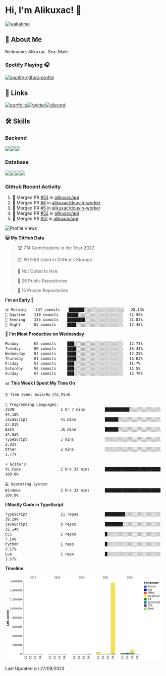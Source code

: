 # Hi, I'm Alikuxac! 👋
[![wakatime](https://wakatime.com/badge/user/f351a39f-05c3-4440-84c7-6444ba23d95e.svg)](https://wakatime.com/@alikuxac)
## 🚀 About Me
Nickname: Alikuxac.
Sex: Male.

### Spotify Playing 🎧
[![spotify-github-profile](https://spotify-github-profile.vercel.app/api/view?uid=1ug46od67cxvdqjx4zr7l33i4&cover_image=true&theme=natemoo-re&bar_color=53b14f&bar_color_cover=false)](https://open.spotify.com/user/1ug46od67cxvdqjx4zr7l33i4)

## 🔗 Links
[![portfolio][portfolio-badge]][website-link][![twitter][twitter-badge]][twitter-link][![discord][discord-badge]][discord-link]

## 🛠 Skills
<!---### Frontend--->

### Backend
[![](https://img.shields.io/badge/C%23-239120?style=for-the-badge&logo=c-sharp&logoColor=white)]()[![](https://img.shields.io/badge/JavaScript-F7DF1E?style=for-the-badge&logo=javascript&logoColor=black)]()[![](https://img.shields.io/badge/TypeScript-007ACC?style=for-the-badge&logo=typescript&logoColor=white)]()
### Database
[![](https://img.shields.io/badge/MySQL-00000F?style=for-the-badge&logo=mysql&logoColor=white)]()[![](https://img.shields.io/badge/MongoDB-4EA94B?style=for-the-badge&logo=mongodb&logoColor=white)]()[![](https://img.shields.io/badge/PostgreSQL-316192?style=for-the-badge&logo=postgresql&logoColor=white)]()[![](https://img.shields.io/badge/Redis-D82C20?style=for-the-badge&logo=RedislogoColor=white)]()
<!---### Tools--->

<!---### Framework--->

### Github Recent Activity
<!--START_SECTION:activity-->
1. 🎉 Merged PR [#53](https://github.com/alikuxac/api/pull/53) in [alikuxac/api](https://github.com/alikuxac/api)
2. 🎉 Merged PR [#6](https://github.com/alikuxac/douyin-worker/pull/6) in [alikuxac/douyin-worker](https://github.com/alikuxac/douyin-worker)
3. 🎉 Merged PR [#5](https://github.com/alikuxac/douyin-worker/pull/5) in [alikuxac/douyin-worker](https://github.com/alikuxac/douyin-worker)
4. 🎉 Merged PR [#52](https://github.com/alikuxac/api/pull/52) in [alikuxac/api](https://github.com/alikuxac/api)
5. 🎉 Merged PR [#51](https://github.com/alikuxac/api/pull/51) in [alikuxac/api](https://github.com/alikuxac/api)
<!--END_SECTION:activity-->

<!--START_SECTION:waka-->
![Profile Views](http://img.shields.io/badge/Profile%20Views-14-blue)

**🐱 My GitHub Data** 

> 🏆 714 Contributions in the Year 2022
 > 
> 📦 60.9 kB Used in GitHub's Storage 
 > 
> 🚫 Not Opted to Hire
 > 
> 📜 26 Public Repositories 
 > 
> 🔑 15 Private Repositories  
 > 
**I'm an Early 🐤** 

```text
🌞 Morning    137 commits    ███████░░░░░░░░░░░░░░░░░░   28.13% 
🌆 Daytime    110 commits    █████░░░░░░░░░░░░░░░░░░░░   22.59% 
🌃 Evening    155 commits    ████████░░░░░░░░░░░░░░░░░   31.83% 
🌙 Night      85 commits     ████░░░░░░░░░░░░░░░░░░░░░   17.45%

```
📅 **I'm Most Productive on Wednesday** 

```text
Monday       62 commits     ███░░░░░░░░░░░░░░░░░░░░░░   12.73% 
Tuesday      80 commits     ████░░░░░░░░░░░░░░░░░░░░░   16.43% 
Wednesday    84 commits     ████░░░░░░░░░░░░░░░░░░░░░   17.25% 
Thursday     81 commits     ████░░░░░░░░░░░░░░░░░░░░░   16.63% 
Friday       57 commits     ███░░░░░░░░░░░░░░░░░░░░░░   11.7% 
Saturday     56 commits     ███░░░░░░░░░░░░░░░░░░░░░░   11.5% 
Sunday       67 commits     ███░░░░░░░░░░░░░░░░░░░░░░   13.76%

```


📊 **This Week I Spent My Time On** 

```text
⌚︎ Time Zone: Asia/Ho_Chi_Minh

💬 Programming Languages: 
JSON                     1 hr 7 mins         ███████████░░░░░░░░░░░░░░   44.18% 
JavaScript               41 mins             ██████░░░░░░░░░░░░░░░░░░░   27.01% 
Bash                     36 mins             ██████░░░░░░░░░░░░░░░░░░░   24.02% 
TypeScript               3 mins              ░░░░░░░░░░░░░░░░░░░░░░░░░   2.02% 
Other                    2 mins              ░░░░░░░░░░░░░░░░░░░░░░░░░   1.77%

🔥 Editors: 
VS Code                  2 hrs 33 mins       █████████████████████████   100.0%

💻 Operating System: 
Windows                  2 hrs 33 mins       █████████████████████████   100.0%

```

**I Mostly Code in TypeScript** 

```text
TypeScript               11 repos            █████████░░░░░░░░░░░░░░░░   39.29% 
JavaScript               9 repos             ████████░░░░░░░░░░░░░░░░░   32.14% 
CSS                      2 repos             █░░░░░░░░░░░░░░░░░░░░░░░░   7.14% 
Python                   1 repo              █░░░░░░░░░░░░░░░░░░░░░░░░   3.57% 
Lua                      1 repo              █░░░░░░░░░░░░░░░░░░░░░░░░   3.57%

```


**Timeline**

![Chart not found](https://raw.githubusercontent.com/alikuxac/alikuxac/master/charts/bar_graph.png) 


 Last Updated on 27/09/2022
<!--END_SECTION:waka-->

<!--- Link definition --->
[website-link]: https://alikuxac.xyz/
[twitter-link]: https://twitter.com/alikuxac
[discord-link]: https://discord.gg/8yfv46W
[kofi-link]: https://ko-fi.com/alikuxac
[Facebook]: https://www.facebook.com/anikuxac

[Instagram]: https://www.instagram.com/alikuxac/

<!--- Badgee Imag --->
[portfolio-badge]: https://img.shields.io/badge/my_portfolio-000?style=for-the-badge&logo=ko-fi&logoColor=white
[twitter-badge]: https://img.shields.io/badge/twitter-1DA1F2?style=for-the-badge&logo=twitter&logoColor=white
[discord-badge]: https://img.shields.io/badge/Discord-7289DA?style=for-the-badge&logo=discord&logoColor=white
